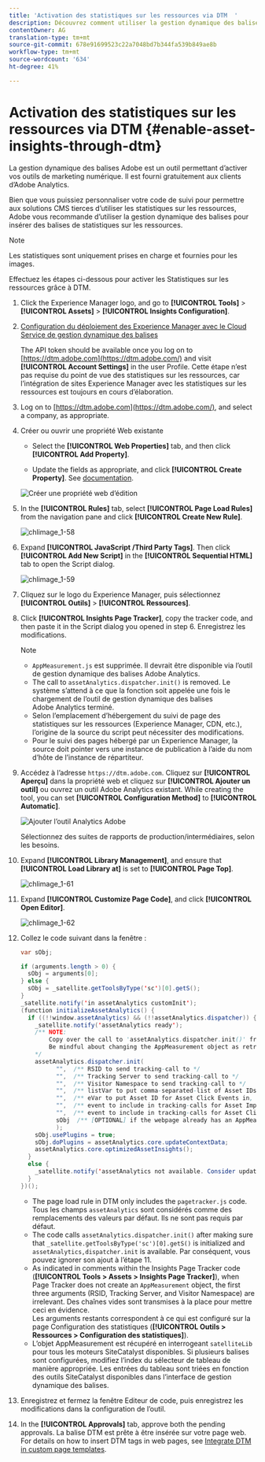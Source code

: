 ```yaml
---
title: 'Activation des statistiques sur les ressources via DTM  '
description: Découvrez comment utiliser la gestion dynamique des balises Adobe pour activer les statistiques sur les ressources.
contentOwner: AG
translation-type: tm+mt
source-git-commit: 678e91699523c22a7048bd7b344fa539b849ae8b
workflow-type: tm+mt
source-wordcount: '634'
ht-degree: 41%

---
```



# Activation des statistiques sur les ressources via DTM   {#enable-asset-insights-through-dtm}

La gestion dynamique des balises Adobe est un outil permettant d’activer vos outils de marketing numérique. Il est fourni gratuitement aux clients d’Adobe Analytics.

Bien que vous puissiez personnaliser votre code de suivi pour permettre aux solutions CMS tierces d’utiliser les statistiques sur les ressources, Adobe vous recommande d’utiliser la gestion dynamique des balises pour insérer des balises de statistiques sur les ressources.

>[!NOTE]
>
>Les statistiques sont uniquement prises en charge et fournies pour les images.

Effectuez les étapes ci-dessous pour activer les Statistiques sur les ressources grâce à DTM.

1. Click the Experience Manager logo, and go to **[!UICONTROL Tools]** > **[!UICONTROL Assets]** > **[!UICONTROL Insights Configuration]**.
1. [Configuration du déploiement des Experience Manager avec le Cloud Service de gestion dynamique des balises](/help/sites-administering/dtm.md)

   The API token should be available once you log on to [https://dtm.adobe.com](https://dtm.adobe.com/) and visit **[!UICONTROL Account Settings]** in the user Profile. Cette étape n’est pas requise du point de vue des statistiques sur les ressources, car l’intégration de sites Experience Manager avec les statistiques sur les ressources est toujours en cours d’élaboration.

1. Log on to [https://dtm.adobe.com](https://dtm.adobe.com/), and select a company, as appropriate.
1. Créer ou ouvrir une propriété Web existante

   * Select the **[!UICONTROL Web Properties]** tab, and then click **[!UICONTROL Add Property]**.

   * Update the fields as appropriate, and click **[!UICONTROL Create Property]**. See [documentation](https://helpx.adobe.com/fr/experience-manager/using/dtm.html).

   ![Créer une propriété web d’édition](assets/Create-edit-web-property.png)

1. In the **[!UICONTROL Rules]** tab, select **[!UICONTROL Page Load Rules]** from the navigation pane and click **[!UICONTROL Create New Rule]**.

   ![chlimage_1-58](assets/chlimage_1-194.png)

1. Expand **[!UICONTROL JavaScript /Third Party Tags]**. Then click **[!UICONTROL Add New Script]** in the **[!UICONTROL Sequential HTML]** tab to open the Script dialog.

   ![chlimage_1-59](assets/chlimage_1-195.png)

1. Cliquez sur le logo du Experience Manager, puis sélectionnez **[!UICONTROL Outils]** > **[!UICONTROL Ressources]**.
1. Click **[!UICONTROL Insights Page Tracker]**, copy the tracker code, and then paste it in the Script dialog you opened in step 6. Enregistrez les modifications.

   >[!NOTE]
   >
   >* `AppMeasurement.js` est supprimée. Il devrait être disponible via l’outil de gestion dynamique des balises Adobe Analytics.
   >* The call to `assetAnalytics.dispatcher.init()` is removed. Le système s’attend à ce que la fonction soit appelée une fois le chargement de l’outil de gestion dynamique des balises Adobe Analytics terminé.
   >* Selon l’emplacement d’hébergement du suivi de page des statistiques sur les ressources (Experience Manager, CDN, etc.), l’origine de la source du script peut nécessiter des modifications.
   >* Pour le suivi des pages hébergé par un Experience Manager, la source doit pointer vers une instance de publication à l’aide du nom d’hôte de l’instance de répartiteur.


1. Accédez à l’adresse `https://dtm.adobe.com`. Cliquez sur **[!UICONTROL Aperçu]** dans la propriété web et cliquez sur **[!UICONTROL Ajouter un outil]** ou ouvrez un outil Adobe Analytics existant. While creating the tool, you can set **[!UICONTROL Configuration Method]** to **[!UICONTROL Automatic]**.

   ![Ajouter l’outil Analytics Adobe](assets/Add-Adobe-Analytics-Tool.png)

   Sélectionnez des suites de rapports de production/intermédiaires, selon les besoins.

1. Expand **[!UICONTROL Library Management]**, and ensure that **[!UICONTROL Load Library at]** is set to **[!UICONTROL Page Top]**.

   ![chlimage_1-61](assets/chlimage_1-197.png)

1. Expand **[!UICONTROL Customize Page Code]**, and click **[!UICONTROL Open Editor]**.

   ![chlimage_1-62](assets/chlimage_1-198.png)

1. Collez le code suivant dans la fenêtre :

   ```Java
   var sObj;
   
   if (arguments.length > 0) {
     sObj = arguments[0];
   } else {
     sObj = _satellite.getToolsByType('sc')[0].getS();
   }
   _satellite.notify('in assetAnalytics customInit');
   (function initializeAssetAnalytics() {
     if ((!!window.assetAnalytics) && (!!assetAnalytics.dispatcher)) {
       _satellite.notify('assetAnalytics ready');
       /** NOTE:
           Copy over the call to 'assetAnalytics.dispatcher.init()' from Assets Pagetracker
           Be mindful about changing the AppMeasurement object as retrieved above.
       */
       assetAnalytics.dispatcher.init(
             "",  /** RSID to send tracking-call to */
             "",  /** Tracking Server to send tracking-call to */
             "",  /** Visitor Namespace to send tracking-call to */
             "",  /** listVar to put comma-separated-list of Asset IDs for Asset Impression Events in tracking-call, e.g. 'listVar1' */
             "",  /** eVar to put Asset ID for Asset Click Events in, e.g. 'eVar3' */
             "",  /** event to include in tracking-calls for Asset Impression Events, e.g. 'event8' */
             "",  /** event to include in tracking-calls for Asset Click Events, e.g. 'event7' */
             sObj  /** [OPTIONAL] if the webpage already has an AppMeasurement object, please include the object here. If unspecified, Pagetracker Core shall create its own AppMeasurement object */
             );
       sObj.usePlugins = true;
       sObj.doPlugins = assetAnalytics.core.updateContextData;
       assetAnalytics.core.optimizedAssetInsights();
     }
     else {
       _satellite.notify('assetAnalytics not available. Consider updating the Custom Page Code', 4);
     }
   })();
   ```

   * The page load rule in DTM only includes the `pagetracker.js` code. Tous les champs `assetAnalytics` sont considérés comme des remplacements des valeurs par défaut. Ils ne sont pas requis par défaut.
   * The code calls `assetAnalytics.dispatcher.init()` after making sure that `_satellite.getToolsByType('sc')[0].getS()` is initialized and `assetAnalytics,dispatcher.init` is available. Par conséquent, vous pouvez ignorer son ajout à l’étape 11.
   * As indicated in comments within the Insights Page Tracker code (**[!UICONTROL Tools > Assets > Insights Page Tracker]**), when Page Tracker does not create an `AppMeasurement` object, the first three arguments (RSID, Tracking Server, and Visitor Namespace) are irrelevant. Des chaînes vides sont transmises à la place pour mettre ceci en évidence.\
      Les arguments restants correspondent à ce qui est configuré sur la page Configuration des statistiques (**[!UICONTROL Outils > Ressources > Configuration des statistiques]**).
   * L’objet AppMeasurement est récupéré en interrogeant `satelliteLib` pour tous les moteurs SiteCatalyst disponibles. Si plusieurs balises sont configurées, modifiez l’index du sélecteur de tableau de manière appropriée. Les entrées du tableau sont triées en fonction des outils SiteCatalyst disponibles dans l’interface de gestion dynamique des balises.

1. Enregistrez et fermez la fenêtre Editeur de code, puis enregistrez les modifications dans la configuration de l’outil.
1. In the **[!UICONTROL Approvals]** tab, approve both the pending approvals. La balise DTM est prête à être insérée sur votre page web. For details on how to insert DTM tags in web pages, see [Integrate DTM in custom page templates](https://blogs.adobe.com/experiencedelivers/experience-management/integrating-dtm-custom-aem6-page-template/).
